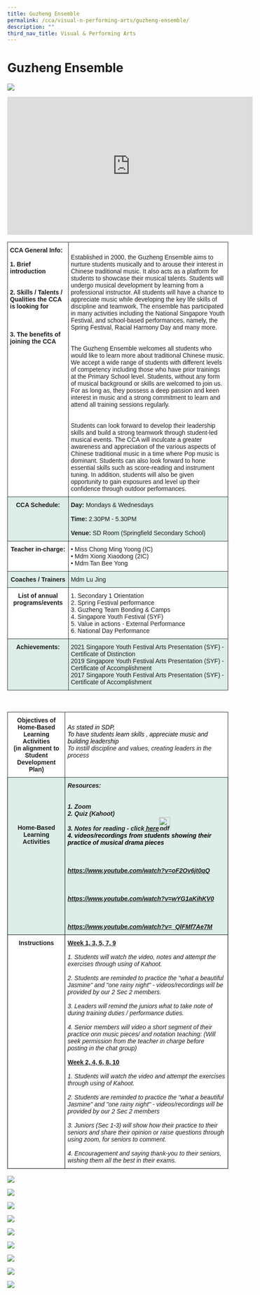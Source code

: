 ```yaml
---
title: Guzheng Ensemble
permalink: /cca/visual-n-performing-arts/guzheng-ensemble/
description: ""
third_nav_title: Visual & Performing Arts
---
```

# **Guzheng Ensemble**

![](/images/Photo%201.jpeg)

<iframe width="560" height="315" src="https://www.youtube.com/embed/G3S4KU_0Z1I" title="YouTube video player" frameborder="0" allow="accelerometer; autoplay; clipboard-write; encrypted-media; gyroscope; picture-in-picture" allowfullscreen></iframe>

<br>

<table style="border-collapse:collapse;border-spacing:0" class="tg"><thead><tr><th style="background-color:#ffffff;border-color:#333333;border-style:solid;border-width:1px;font-family:Arial, sans-serif;font-size:14px;font-weight:bold;overflow:hidden;padding:10px 5px;text-align:left;vertical-align:top;word-break:normal">CCA General Info: <br><br>1. Brief introduction <br><br><br>2. Skills / Talents / Qualities the CCA is looking for <br><br><br><br>3. The benefits of joining the CCA <br></th><th style="background-color:#ffffff;border-color:#333333;border-style:solid;border-width:1px;font-family:Arial, sans-serif;font-size:14px;font-weight:normal;overflow:hidden;padding:10px 5px;text-align:left;vertical-align:top;word-break:normal"><br>Established in 2000, the Guzheng Ensemble aims to nurture students musically and to arouse their interest in Chinese traditional music. It also acts as a platform for students to showcase their musical talents. Students will undergo musical development by learning from a professional instructor. All students will have a chance to appreciate music while developing the key life skills of discipline and teamwork, The ensemble has participated in many activities including the National Singapore Youth Festival, and school-based performances, namely, the Spring Festival, Racial Harmony Day and many more.<br><br><br>The Guzheng Ensemble welcomes all students who would like to learn more about traditional Chinese music. We accept a wide range of students with different levels of competency including those who have prior trainings at the Primary School level. Students, without any form of musical background or skills are welcomed to join us. For as long as, they possess a deep passion and keen interest in music and a strong commitment to learn and attend all training sessions regularly. <br><br><br>Students can look forward to develop their leadership skills and build a strong teamwork through student-led musical events. The CCA will inculcate a greater awareness and appreciation of the various aspects of Chinese traditional music in a time where Pop music is dominant. Students can also look forward to hone essential skills such as score-reading and instrument tuning. In addition, students will also be given opportunity to gain exposures and level up their confidence through outdoor performances.<br></th></tr></thead><tbody><tr><td style="background-color:#DDEEE9;border-color:#333333;border-style:solid;border-width:1px;font-family:Arial, sans-serif;font-size:14px;font-weight:bold;overflow:hidden;padding:10px 5px;text-align:center;vertical-align:top;word-break:normal">CCA Schedule:<br></td><td style="background-color:#DDEEE9;border-color:#333333;border-style:solid;border-width:1px;font-family:Arial, sans-serif;font-size:14px;overflow:hidden;padding:10px 5px;text-align:left;vertical-align:top;word-break:normal"><span style="font-weight:bold">Day:</span> Mondays & Wednesdays <br><br><span style="font-weight:bold">Time: </span>2.30PM - 5.30PM<br><br><span style="font-weight:bold">Venue: </span>SD Room (Springfield Secondary School)<br></td></tr><tr><td style="background-color:#ffffff;border-color:#333333;border-style:solid;border-width:1px;font-family:Arial, sans-serif;font-size:14px;font-weight:bold;overflow:hidden;padding:10px 5px;text-align:center;vertical-align:top;word-break:normal">Teacher in-charge:</td><td style="background-color:#ffffff;border-color:#333333;border-style:solid;border-width:1px;font-family:Arial, sans-serif;font-size:14px;overflow:hidden;padding:10px 5px;text-align:left;vertical-align:top;word-break:normal">• Miss Chong Ming Yoong (IC)<br>• Mdm Xiong Xiaodong (2IC)<br>• Mdm Tan Bee Yong<br></td></tr><tr><td style="background-color:#DDEEE9;border-color:#333333;border-style:solid;border-width:1px;font-family:Arial, sans-serif;font-size:14px;font-weight:bold;overflow:hidden;padding:10px 5px;text-align:center;vertical-align:top;word-break:normal">Coaches / Trainers<br></td><td style="background-color:#DDEEE9;border-color:#333333;border-style:solid;border-width:1px;font-family:Arial, sans-serif;font-size:14px;overflow:hidden;padding:10px 5px;text-align:left;vertical-align:top;word-break:normal">Mdm Lu Jing</td></tr><tr><td style="background-color:#ffffff;border-color:#333333;border-style:solid;border-width:1px;font-family:Arial, sans-serif;font-size:14px;font-weight:bold;overflow:hidden;padding:10px 5px;text-align:center;vertical-align:top;word-break:normal">List of annual programs/events<br></td><td style="background-color:#ffffff;border-color:#333333;border-style:solid;border-width:1px;font-family:Arial, sans-serif;font-size:14px;overflow:hidden;padding:10px 5px;text-align:left;vertical-align:top;word-break:normal">1. Secondary 1 Orientation <br>2. Spring Festival performance <br>3. Guzheng Team Bonding &amp; Camps<br>4. Singapore Youth Festival (SYF) <br>5. Value in actions - External Performance<br>6. National Day Performance  </td></tr><tr><td style="background-color:#DDEEE9;border-color:#333333;border-style:solid;border-width:1px;font-family:Arial, sans-serif;font-size:14px;font-weight:bold;overflow:hidden;padding:10px 5px;text-align:center;vertical-align:top;word-break:normal">Achievements:<br></td><td style="background-color:#DDEEE9;border-color:#333333;border-style:solid;border-width:1px;font-family:Arial, sans-serif;font-size:14px;overflow:hidden;padding:10px 5px;text-align:left;vertical-align:top;word-break:normal">2021 Singapore Youth Festival Arts Presentation (SYF) - Certificate of Distinction<br>2019 Singapore Youth Festival Arts Presentation (SYF) - Certificate of Accomplishment<br><span style="background-color:transparent">2017 Singapore Youth Festival Arts Presentation (SYF) - Certificate of Accomplishment </span></td></tr></tbody></table>

<br>

<table style="border-collapse:collapse;border-spacing:0" class="tg"><thead><tr><th style="background-color:#ffffff;border-color:#333333;border-style:solid;border-width:1px;font-family:Arial, sans-serif;font-size:14px;font-weight:bold;overflow:hidden;padding:10px 5px;text-align:center;vertical-align:top;word-break:normal">Objectives of Home-Based Learning Activities<br>(in alignment to Student Development Plan)</th><th style="background-color:#ffffff;border-color:#333333;border-style:solid;border-width:1px;font-family:Arial, sans-serif;font-size:14px;font-style:italic;font-weight:normal;overflow:hidden;padding:10px 5px;text-align:left;vertical-align:top;word-break:normal"><br><span style="color:black">As stated in SDP,</span><br><span style="color:black">To have students learn skills , appreciate music and building leadership</span><br>To instill discipline and values, creating leaders in the process</th></tr></thead><tbody><tr><td style="background-color:#DDEEE9;border-color:black;border-style:solid;border-width:1px;font-family:Arial, sans-serif;font-size:14px;font-weight:bold;overflow:hidden;padding:10px 5px;text-align:center;vertical-align:top;word-break:normal"><br><br><br><br><br><br>Home-Based Learning Activities</td><td style="background-color:#DDEEE9;border-color:black;border-style:solid;border-width:1px;font-family:Arial, sans-serif;font-size:14px;font-style:italic;font-weight:bold;overflow:hidden;padding:10px 5px;text-align:left;vertical-align:top;word-break:normal">Resources:<br><br><br>1. Zoom<br>2. Quiz (Kahoot)<br>3. Notes for reading - click<a href="(/files/Introduction%20To%20Guzheng%20.pdf)"> here</a><img src="/images/pdf.png" alt="pdf.png" width="26" height="31"><br><span style="font-weight:bold;color:#000">4. videos/recordings from students showing their practice of musical drama pieces</span><br><br><br><br><a href="https://www.youtube.com/watch?v=oF2Ov6jt0qQ" target="_blank" rel="noopener noreferrer"> https://www.youtube.com/watch?v=oF2Ov6jt0qQ</a><br><br><span style="font-weight:normal;color:#000"> </span><br><br><a href="https://www.youtube.com/watch?v=wYG1aKihKV0" target="_blank" rel="noopener noreferrer">https://www.youtube.com/watch?v=wYG1aKihKV0</a><br><br><span style="font-weight:normal;color:#000"> </span><br><br><a href="https://www.youtube.com/watch?v=_QlFMf7Ae7M" target="_blank" rel="noopener noreferrer">https://www.youtube.com/watch?v=_QlFMf7Ae7M</a><br></td></tr><tr><td style="background-color:#ffffff;border-color:black;border-style:solid;border-width:1px;font-family:Arial, sans-serif;font-size:14px;font-weight:bold;overflow:hidden;padding:10px 5px;text-align:center;vertical-align:top;word-break:normal">Instructions</td><td style="background-color:#ffffff;border-color:black;border-style:solid;border-width:1px;font-family:Arial, sans-serif;font-size:14px;overflow:hidden;padding:10px 5px;text-align:left;vertical-align:top;word-break:normal"><span style="font-weight:bold;text-decoration:underline">Week 1, 3, 5, 7, 9</span><br><br><span style="font-style:italic">1. Students will watch the video, notes and attempt the exercises through using of Kahoot.</span><br><br><span style="font-style:italic">2. Students are reminded to practice the "what a beautiful Jasmine" and "one rainy night" - videos/recordings will be provided by our 2 Sec 2 members.</span><br><br><span style="font-style:italic">3. Leaders will remind the juniors what to take note of during training duties / performance duties. </span><br><br><span style="font-style:italic">4.  Senior members will video a short segment of their practice onn music pieces/ and notation teaching: (Will seek permission from the teacher in charge before posting in the chat group)</span><br><br><span style="font-weight:bold;text-decoration:underline">Week 2, 4, 6, 8, 10</span><br><br><span style="font-style:italic">1. Students will watch the video and attempt the exercises through using of Kahoot. </span><br><br><span style="font-style:italic">2. Students are reminded to practice the "what a beautiful Jasmine" and "one rainy night" - videos/recordings will be provided by our 2 Sec 2 members</span><br><br><span style="font-style:italic">3. Juniors (Sec 1-3) will show how their practice to their seniors and share their opinion or raise questions through using zoom, for seniors to comment. </span><br><br><span style="font-style:italic">4. Encouragement and saying thank-you to their seniors, wishing them all the best in their exams. </span></td></tr></tbody></table>

![](/images/Upd_seniors%20back%20home%202020.jpg)

![](/images/Upd_NPIK9116_2020.jpg)

![](/images/Upd_VYXW4324.jpg)

![](/images/Upd_KIAM0190.jpg)

![](/images/National%20Day%20Carnival%202019.jpg)

![](/images/CNY%20Performance%202018.jpeg)

![](/images/OTH%20Performance.jpeg)

![](/images/Upd_SYF%202017.jpg)

![](/images/Upd_Bonding%20Session.jpg)